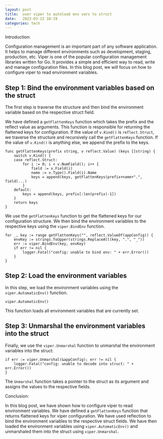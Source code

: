```yaml
---
layout: post
title:  user viper to autoload env vars to struct 
date:   2023-03-22 10:19 
categories: tech 
---
```


Introduction: 

Configuration management is an important part of any software application. It helps to manage different environments such as development, staging, production, etc. Viper is one of the popular configuration management libraries written for Go. It provides a simple and efficient way to read, write and manage configuration files. In this blog post, we will focus on how to configure viper to read environment variables.

## Step 1: Bind the environment variables based on the struct

The first step is traverse the structure and then bind the environment variable based on the respective struct field.

We have defined a `getFlattenKeys` function which takes the prefix and the reflect value as arguments. This function is responsible for returning the flattened keys for configuration. If the value of `v.Kind()` is `reflect.Struct`, we traverse the structure and recursively call the `getFlattenKeys` function. If the value of `v.Kind()` is anything else, we append the prefix to the keys.

```
func getFlattenKeys(prefix string, v reflect.Value) (keys []string) {
	switch v.Kind() {
	case reflect.Struct:
		for i := 0; i < v.NumField(); i++ {
			field := v.Field(i)
			name := v.Type().Field(i).Name
			keys = append(keys, getFlattenKeys(prefix+name+".", field)...)
		}
	default:
		keys = append(keys, prefix[:len(prefix)-1])
	}
	return keys
}
```

We use the `getFlattenKeys` function to get the flattened keys for our configuration structure. We then bind the environment variables to the respective keys using the `viper.BindEnv` function.

```
for _, key := range getFlattenKeys("", reflect.ValueOf(appConfig)) {
	envKey := strings.ToUpper(strings.ReplaceAll(key, ".", "_"))
	err := viper.BindEnv(key, envKey)
	if err != nil {
		logger.Fatal("config: unable to bind env: " + err.Error())
	}
}
```

## Step 2: Load the environment variables

In this step, we load the environment variables using the `viper.AutomaticEnv()` function.

```
viper.AutomaticEnv()
```

This function loads all environment variables that are currently set.

## Step 3: Unmarshal the environment variables into the struct

Finally, we use the `viper.Unmarshal` function to unmarshal the environment variables into the struct.

```
if err := viper.Unmarshal(&appConfig); err != nil {
	logger.Fatal("config: unable to decode into struct: " + err.Error())
}
```

The `Unmarshal` function takes a pointer to the struct as its argument and assigns the values to the respective fields.

Conclusion:

In this blog post, we have shown how to configure viper to read environment variables. We have defined a `getFlattenKeys` function that returns flattened keys for viper configuration. We have used reflection to bind the environment variables to the respective struct fields. We have then loaded the environment variables using `viper.AutomaticEnv()` and unmarshaled them into the struct using `viper.Unmarshal`.



